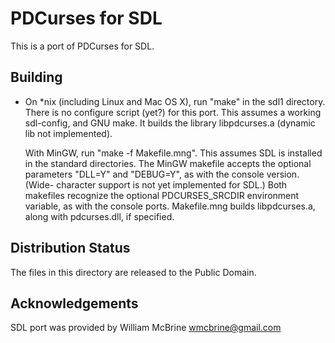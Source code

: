 PDCurses for SDL
================

This is a port of PDCurses for SDL.


Building
--------

- On *nix (including Linux and Mac OS X), run "make" in the sdl1
  directory. There is no configure script (yet?) for this port. This
  assumes a working sdl-config, and GNU make. It builds the library 
  libpdcurses.a (dynamic lib not implemented).

  With MinGW, run "make -f Makefile.mng". This assumes SDL is installed
  in the standard directories. The MinGW makefile accepts the optional
  parameters "DLL=Y" and "DEBUG=Y", as with the console version. (Wide-
  character support is not yet implemented for SDL.) Both makefiles
  recognize the optional PDCURSES_SRCDIR environment variable, as with
  the console ports. Makefile.mng builds libpdcurses.a, along with 
  pdcurses.dll, if specified.


Distribution Status
-------------------

The files in this directory are released to the Public Domain.


Acknowledgements
----------------

SDL port was provided by William McBrine <wmcbrine@gmail.com>

